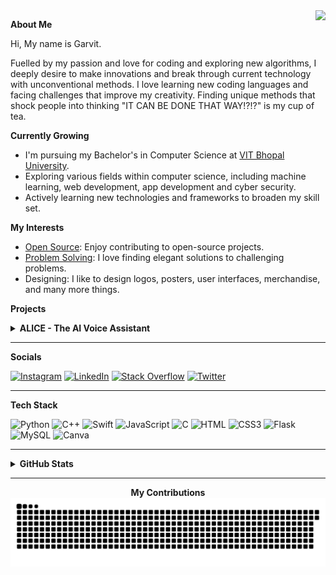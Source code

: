 <img align="right" src="https://visitor-badge.laobi.icu/badge?page_id=garvit-exe.garvit-exe"/>

<b>About Me</b><br/>
<p>
  Hi, My name is Garvit.
  
  Fuelled by my passion and love for coding and exploring new algorithms, I deeply desire to make innovations and break through current technology with unconventional methods. I love learning new coding languages and facing challenges that improve my creativity. Finding unique methods that shock people into thinking "IT CAN BE DONE THAT WAY!?!?" is my cup of tea.
  
  <b>Currently Growing</b>
  - I'm pursuing my Bachelor's in Computer Science at [VIT Bhopal University](https://vitbhopal.ac.in/).
  - Exploring various fields within computer science, including machine learning, web development, app development and cyber security.
  - Actively learning new technologies and frameworks to broaden my skill set.
  
  <b>My Interests</b>
  - [Open Source](https://github.com/garvit-exe): Enjoy contributing to open-source projects.
  - [Problem Solving](https://leetcode.com/garvit-exe/): I love finding elegant solutions to challenging problems.
  - Designing: I like to design logos, posters, user interfaces, merchandise, and many more things.
</p>

<b>Projects</b><br/>
<details>
  <summary> <b>ALICE - The AI Voice Assistant</b> </summary>
  <p>
    • Demonstrated my solid foundation in developing and programming<br/>
    • Highlighted my strong problem-solving and teamwork skills<br/>
    • Collaborated with a team of 3+ batchmates, dispensing roles and responsibilities to boost efficiency and improve both individual and team performance<br/>
    • Utilised programming languages like Python, tools like Git and open-source projects and libraries to produce efficient results<br/>
  </p>
</details>

<hr/>

<b>Socials</b><br/>

[![Instagram](https://img.shields.io/badge/Instagram-%23E4405F.svg?logo=Instagram&logoColor=white)](https://instagram.com/garvit__budhiraja) [![LinkedIn](https://img.shields.io/badge/LinkedIn-%230077B5.svg?logo=linkedin&logoColor=white)](https://linkedin.com/in/garvit-budhiraja) [![Stack Overflow](https://img.shields.io/badge/-Stackoverflow-FE7A16?logo=stack-overflow&logoColor=white)](https://stackoverflow.com/users/22660274) [![Twitter](https://img.shields.io/badge/Twitter-%231DA1F2.svg?logo=Twitter&logoColor=white)](https://twitter.com/being_garvit) 

<hr/>

<b>Tech Stack</b><br/>

![Python](https://img.shields.io/badge/python-3670A0?style=for-the-badge&logo=python&logoColor=ffdd54) ![C++](https://img.shields.io/badge/c++-%2300599C.svg?style=for-the-badge&logo=c%2B%2B&logoColor=white) ![Swift](https://img.shields.io/badge/swift-%23E34F26.svg?style=for-the-badge&logo=swift&logoColor=white) ![JavaScript](https://img.shields.io/badge/javascript-%23323330.svg?style=for-the-badge&logo=javascript&logoColor=%23F7DF1E) ![C](https://img.shields.io/badge/c-%2300599C.svg?style=for-the-badge&logo=c&logoColor=white) ![HTML](https://img.shields.io/badge/html-%23E34F26.svg?style=for-the-badge&logo=html5&logoColor=white) ![CSS3](https://img.shields.io/badge/css3-%231572B6.svg?style=for-the-badge&logo=css3&logoColor=white) ![Flask](https://img.shields.io/badge/flask-%23000.svg?style=for-the-badge&logo=flask&logoColor=white) ![MySQL](https://img.shields.io/badge/mysql-%2300000f.svg?style=for-the-badge&logo=mysql&logoColor=white) ![Canva](https://img.shields.io/badge/Canva-%2300C4CC.svg?style=for-the-badge&logo=Canva&logoColor=white)

<hr/>

<details>
  <summary> <b> GitHub Stats </b> </summary>
  <table>
    <tr>
      <td align="center">
        <img src="https://github-readme-stats-garvit-exe.vercel.app/api?username=garvit-exe&theme=transparent&hide_border=true&include_all_commits=false&count_private=false" alt="GitHub Stats" style="width: auto; border: none;">
      </td>
      <td align="center">
        <img src="https://github-readme-streak-stats.herokuapp.com/?user=garvit-exe&theme=transparent&hide_border=true" alt="GitHub Streak" style="width: auto; border: none;">
      </td>
    </tr>
  </table>
  <p align="center">
    <img src="https://github-readme-stats-garvit-exe.vercel.app/api/top-langs/?username=garvit-exe&theme=transparent&hide_border=false&include_all_commits=false&count_private=false&layout=compact" alt="Top Languages" style="width: auto; border: none;">
  </p>
</details>

<hr/>

<div align="center">
  <b>My Contributions</b>
  <br>
  <img alt="My Contributions" src="https://raw.githubusercontent.com/garvit-exe/garvit-exe/output/github-contribution-grid-snake.svg"/>
  <br/><br/><br/>
</div>
